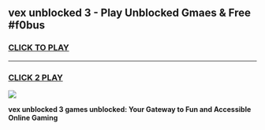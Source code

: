 
## vex unblocked 3 - Play Unblocked Gmaes & Free #f0bus
<h3>
<a href="https://news.freeplayer.one?title=vex_unblocked_3&ref=24F">CLICK TO PLAY</a></h3>
<hr>

<h3>
<a href="https://news.freeplayer.one?title=vex_unblocked_3&ref=24F">CLICK 2 PLAY</a>
  
</h3>

<a href="https://news.freeplayer.one?title=vex_unblocked_3&ref=24F/"><img src="https://clearcache.store/games.png"></a>


**vex unblocked 3 games unblocked: Your Gateway to Fun and Accessible Online Gaming**
